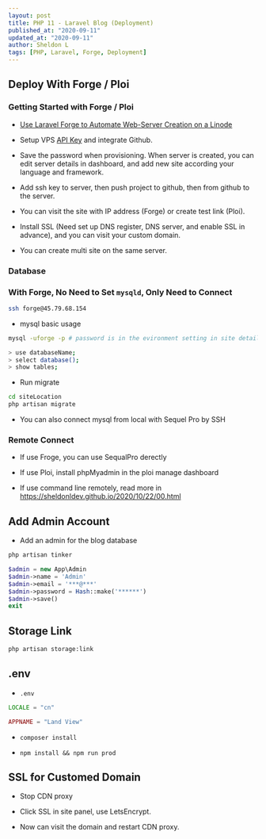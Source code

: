 ```yaml
---
layout: post
title: PHP 11 - Laravel Blog (Deployment)
published_at: "2020-09-11"
updated_at: "2020-09-11"
author: Sheldon L
tags: [PHP, Laravel, Forge, Deployment]
---
```


## Deploy With Forge / Ploi

### Getting Started with Forge / Ploi

- [Use Laravel Forge to Automate Web-Server Creation on a Linode](https://www.linode.com/docs/applications/configuration-management/use-laravel-forge-to-automate-web-server-creation-on-a-linode/)

- Setup VPS [API Key](https://www.linode.com/docs/platform/api/api-key/) and integrate Github.

- Save the password when provisioning. When server is created, you can edit server details in dashboard, and add new site according your language and framework.

- Add ssh key to server, then push project to github, then from github to the server.

- You can visit the site with IP address (Forge) or create test link (Ploi).

- Install SSL (Need set up DNS register, DNS server, and enable SSL in advance), and you can visit your custom domain.

- You can create multi site on the same server.

### Database

### With Forge, No Need to Set `mysqld`, Only Need to Connect

```bash
ssh forge@45.79.68.154
```

- mysql basic usage

```bash
mysql -uforge -p # password is in the evironment setting in site details

> use databaseName;
> select database();
> show tables;
```

- Run migrate

```bash
cd siteLocation
php artisan migrate
```

- You can also connect mysql from local with Sequel Pro by SSH

### Remote Connect

- If use Froge, you can use SequalPro derectly

- If use Ploi, install phpMyadmin in the ploi manage dashboard

- If use command line remotely, read more in <https://sheldonldev.github.io/2020/10/22/00.html>

## Add Admin Account

- Add an admin for the blog database

```bash
php artisan tinker
```

```php
$admin = new App\Admin
$admin->name = 'Admin'
$admin->email = '***@***'
$admin->password = Hash::make('******')
$admin->save()
exit
```

## Storage Link

```bash
php artisan storage:link
```

## .env

- `.env`

```php
LOCALE = "cn"

APPNAME = "Land View"
```

- `composer install`

- `npm install && npm run prod`

## SSL for Customed Domain

- Stop CDN proxy

- Click SSL in site panel, use LetsEncrypt.

- Now can visit the domain and restart CDN proxy.
